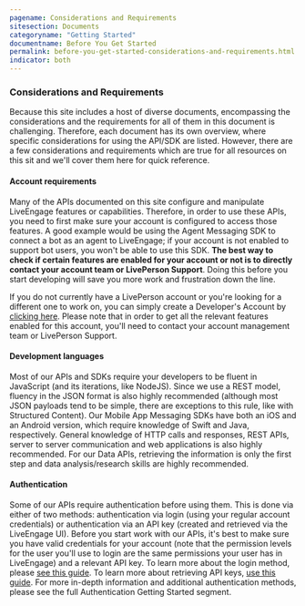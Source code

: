 ```yaml
---
pagename: Considerations and Requirements
sitesection: Documents
categoryname: "Getting Started"
documentname: Before You Get Started
permalink: before-you-get-started-considerations-and-requirements.html
indicator: both
---
```


### Considerations and Requirements

Because this site includes a host of diverse documents, encompassing the considerations and the requirements for all of them in this document is challenging. Therefore, each document has its own overview, where specific considerations for using the API/SDK are listed. However, there are a few considerations and requirements which are true for all resources on this sit and we'll cover them here for quick reference.

#### Account requirements

Many of the APIs documented on this site configure and manipulate LiveEngage features or capabilities. Therefore, in order to use these APIs, you need to first make sure your account is configured to access those features. A good example would be using the Agent Messaging SDK to connect a bot as an agent to LiveEngage; if your account is not enabled to support bot users, you won't be able to use this SDK. **The best way to check if certain features are enabled for your account or not is to directly contact your account team or LivePerson Support**. Doing this before you start developing will save you more work and frustration down the line.

<div class="important">If you do not currently have a LivePerson account or you're looking for a different one to work on, you can simply create a Developer's Account by <a href="http://register.liveperson.com/developer/signup">clicking here</a>. Please note that in order to get all the relevant features enabled for this account, you'll need to contact your account management team or LivePerson Support.</div>

#### Development languages

Most of our APIs and SDKs require your developers to be fluent in JavaScript (and its iterations, like NodeJS). Since we use a REST model, fluency in the JSON format is also highly recommended (although most JSON payloads tend to be simple, there are exceptions to this rule, like with Structured Content). Our Mobile App Messaging SDKs have both an iOS and an Android version, which require knowledge of Swift and Java, respectively. General knowledge of HTTP calls and responses, REST APIs, server to server communication and web applications is also highly recommended. For our Data APIs, retrieving the information is only the first step and data analysis/research skills are highly recommended.


#### Authentication

Some of our APIs require authentication before using them. This is done via either of two methods: authentication via login (using your regular account credentials) or authentication via an API key (created and retrieved via the LiveEngage UI). Before you start work with our APIs, it's best to make sure you have valid credentials for your account (note that the permission levels for the user you'll use to login are the same permissions your user has in LiveEngage) and a relevant API key. To learn more about the login method, please [see this guide](login-getting-started.html). To learn more about retrieving API keys, [use this guide](guides-gettingstarted.html). For more in-depth information and additional authentication methods, please see the full Authentication Getting Started segment.
